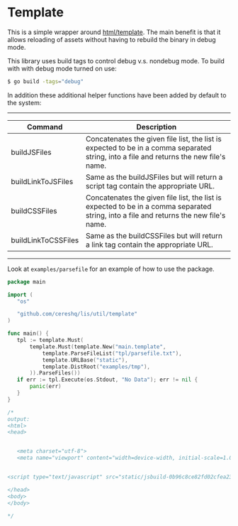 # Template

This is a simple wrapper around [html/template](http://godoc.org/html/template). The main
benefit is that it allows reloading of assets without having to rebuild the 
binary in debug mode.

This library uses build tags to control debug v.s. nondebug mode.
To build with with debug mode turned on use:
```sh
$ go build -tags="debug" 
```

In addition these additional helper functions have been added by
default to the system:

-----------------------------------

 Command                 | Description
-------------------- | ------------
 buildJSFiles              | Concatenates the given file list, the list is expected to be in a comma separated string, into a file and returns the new file's name. 
 buildLinkToJSFiles    | Same as the buildJSFiles but will return a script tag contain the appropriate URL. 
 buildCSSFiles            | Concatenates the given file list, the list is expected to be in a comma separated string, into a file and returns the new file's name. 
 buildLinkToCSSFiles | Same as the buildCSSFiles but will return a link tag contain the appropriate URL.
 
 ---------------------------------

 Look at `examples/parsefile` for an example of how to use the package.
 
 ```go
package main

import (
	"os"

	"github.com/cereshq/lis/util/template"
)

func main() {
	tpl := template.Must(
		template.Must(template.New("main.template",
			template.ParseFileList("tpl/parsefile.txt"),
			template.URLBase("static"),
			template.DistRoot("examples/tmp"),
		)).ParseFiles())
	if err := tpl.Execute(os.Stdout, "No Data"); err != nil {
		panic(err)
	}
}

/*
output:
<html>
<head>


	<meta charset="utf-8">
	<meta name="viewport" content="width=device-width, initial-scale=1.0">


<script type="text/javascript" src="static/jsbuild-0b96c8ce82fd02cfea234be7618cd86358b7119e.js"></script>

</head>
<body>
</body>

*/


```